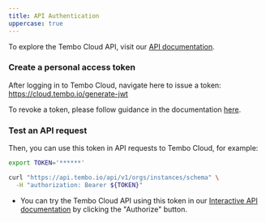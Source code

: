 ```yaml
---
title: API Authentication
uppercase: true
---
```


To explore the Tembo Cloud API, visit our [API documentation](https://api.tembo.io/redoc).

### Create a personal access token

After logging in to Tembo Cloud, navigate here to issue a token: https://cloud.tembo.io/generate-jwt

To revoke a token, please follow guidance in the documentation [here](/docs/product/cloud/security/revoke-token).

### Test an API request

Then, you can use this token in API requests to Tembo Cloud, for example:

```bash
export TOKEN='******'

curl "https://api.tembo.io/api/v1/orgs/instances/schema" \
  -H "authorization: Bearer ${TOKEN}"
```

-   You can try the Tembo Cloud API using this token in our [Interactive API documentation](https://api.tembo.io/swagger-ui/) by clicking the "Authorize" button.
